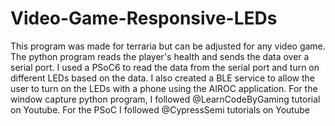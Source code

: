 # Video-Game-Responsive-LEDs
This program was made for terraria but can be adjusted for any video game. The python program reads the player's health and sends the data over a serial port. I used a PSoC6 to read the data from the serial port and turn on different LEDs based on the data. I also created a BLE service to allow the user to turn on the LEDs with a phone using the AIROC application. For the window capture python program, I followed @LearnCodeByGaming tutorial on Youtube. For the PSoC I followed @CypressSemi tutorials on Youtube
